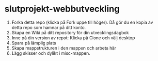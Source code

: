 # slutprojekt-webbutveckling

1. Forka detta repo (klicka på Fork uppe till höger). Då gör du en kopia av detta repo som hamnar på ditt konto.
2. Skapa en Wiki på ditt repository för din utvecklingsdagbok
3. Inne på din version av repot: Klicka på Clone och välj desktop 
4. Spara på lämplig plats
5. Skapa mappstrukturen i den mappen och arbeta här
6. Lägg skisser och dylikt i misc-mappen.
